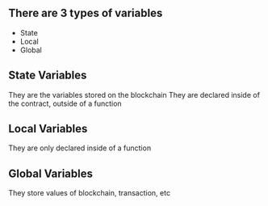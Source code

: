 ## There are 3 types of variables
* State
* Local
* Global

## State Variables
They are the variables stored on the blockchain
They are declared inside of the contract, outside of a function

## Local Variables
They are only declared inside of a function

## Global Variables
They store values of blockchain, transaction, etc
